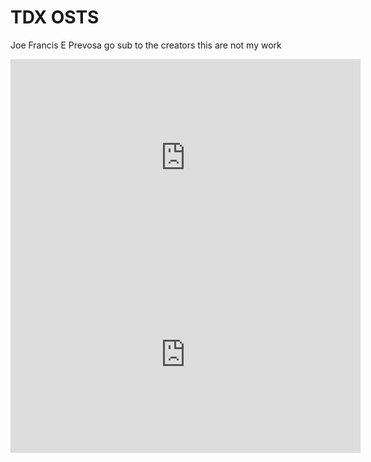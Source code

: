 # TDX OSTS 
Joe Francis E Prevosa 
go sub to the creators this are not my work
<iframe width="560" height="315" src="https://www.youtube.com/watch?v=Z0hxB82SAiY" title="YouTube video player" frameborder="0" allow="accelerometer; autoplay; clipboardwrite; encrypted-media; gyroscope; picture-in-picture; web-share" allowfullscreen></iframe>
<iframe width="560" height="315" src="https://www.youtube.com/watch?v=I8wl9NVSSQg" title="YouTube video player" frameborder="0" allow="accelerometer; autoplay; clipboardwrite; encrypted-media; gyroscope; picture-in-picture; web-share" allowfullscreen></iframe>


